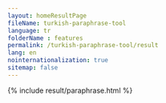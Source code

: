 ```yaml
---
layout: homeResultPage
fileName: turkish-paraphrase-tool
language: tr
folderName : features
permalink: /turkish-paraphrase-tool/result
lang: en
nointernationalization: true
sitemap: false
---
```

{% include result/paraphrase.html %}

<script src="/js/result/paraprashing.js" data-foldername="{{page.folderName}}" data-lang="{{page.lang}}"></script>